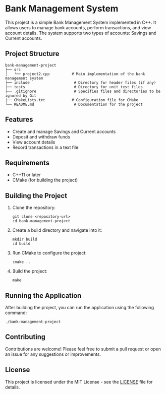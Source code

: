 # Bank Management System

This project is a simple Bank Management System implemented in C++. It allows users to manage bank accounts, perform transactions, and view account details. The system supports two types of accounts: Savings and Current accounts.

## Project Structure

```
bank-management-project
├── src
│   └── project2.cpp          # Main implementation of the bank management system
├── include                    # Directory for header files (if any)
├── tests                      # Directory for unit test files
├── .gitignore                 # Specifies files and directories to be ignored by Git
├── CMakeLists.txt            # Configuration file for CMake
└── README.md                  # Documentation for the project
```

## Features

- Create and manage Savings and Current accounts
- Deposit and withdraw funds
- View account details
- Record transactions in a text file

## Requirements

- C++11 or later
- CMake (for building the project)

## Building the Project

1. Clone the repository:
   ```
   git clone <repository-url>
   cd bank-management-project
   ```

2. Create a build directory and navigate into it:
   ```
   mkdir build
   cd build
   ```

3. Run CMake to configure the project:
   ```
   cmake ..
   ```

4. Build the project:
   ```
   make
   ```

## Running the Application

After building the project, you can run the application using the following command:
```
./bank-management-project
```

## Contributing

Contributions are welcome! Please feel free to submit a pull request or open an issue for any suggestions or improvements.

## License

This project is licensed under the MIT License - see the [LICENSE](LICENSE) file for details.